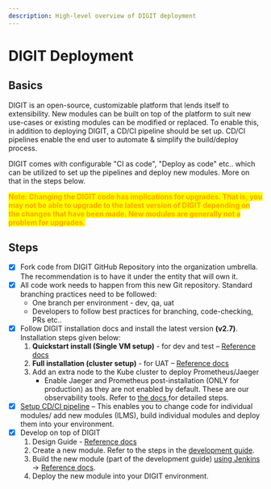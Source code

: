 ```yaml
---
description: High-level overview of DIGIT deployment
---
```


# DIGIT Deployment

## Basics

DIGIT is an open-source, customizable platform that lends itself to extensibility. New modules can be built on top of the platform to suit new use-cases or existing modules can be modified or replaced. To enable this, in addition to deploying DIGIT, a CD/CI pipeline should be set up. CD/CI pipelines enable the end user to automate & simplify the build/deploy process.

DIGIT comes with configurable "CI as code", "Deploy as code" etc.. which can be utilized to set up the pipelines and deploy new modules. More on that in the steps below.&#x20;

<mark style="color:orange;">**Note: Changing the DIGIT code has implications for upgrades. That is, you may not be able to upgrade to the latest version of DIGIT depending on the changes that have been made. New modules are generally not a problem for upgrades.**</mark>&#x20;

## Steps

* [x] Fork code from DIGIT GitHub Repository into the organization umbrella. The recommendation is to have it under the entity that will own it.&#x20;
* [x] All code work needs to happen from this new Git repository. Standard branching practices need to be followed:&#x20;
  * One branch per environment - dev, qa, uat&#x20;
  * Developers to follow best practices for branching, code-checking, PRs etc..&#x20;
* [x] Follow DIGIT installation docs and install the latest version **(v2.7)**. Installation steps given below:&#x20;
  1. **Quickstart install (Single VM setup)** - for dev and test – [Reference docs ](quick-setup/)
  2. **Full installation (cluster setup)** - for UAT – [Reference docs ](production-setup/aws/)
  3. Add an extra node to the Kube cluster to deploy Prometheus/Jaeger&#x20;
     * Enable Jaeger and Prometheus post-installation (ONLY for production) as they are not enabled by default. These are our observability tools. Refer to [the docs ](../operations-guide/observability/egov-monitoring-and-alerting-setup.md)for detailed steps.&#x20;
* [x] [Setup CD/CI pipeline](production-setup/ci-cd-set-up/) – This enables you to change code for individual modules/ add new modules (ILMS), build individual modules and deploy them into your environment.&#x20;
* [x] Develop on top of DIGIT&#x20;
  1. Design Guide - [Reference docs](../design-guide/)
  2. Create a new module. Refer to the steps in the [development guide](../developer-guide/backend-developer-guide/).
  3. Build the new module (part of the development guide) [using Jenkins](production-setup/ci-cd-set-up/ci-cd-build-job-pipeline-setup.md) → [Reference docs](production-setup/ci-cd-set-up/ci-cd-build-job-pipeline-setup.md).
  4. Deploy the new module into your DIGIT environment.

